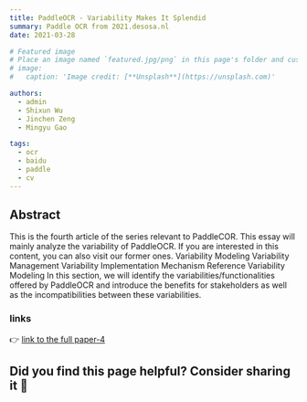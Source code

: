 ```yaml
---
title: PaddleOCR - Variability Makes It Splendid
summary: Paddle OCR from 2021.desosa.nl
date: 2021-03-28

# Featured image
# Place an image named `featured.jpg/png` in this page's folder and customize its options here.
# image:
#   caption: 'Image credit: [**Unsplash**](https://unsplash.com)'

authors:
  - admin
  - Shixun Wu
  - Jinchen Zeng
  - Mingyu Gao

tags:
  - ocr
  - baidu
  - paddle
  - cv
---
```


## Abstract

This is the fourth article of the series relevant to PaddleCOR. This essay will mainly analyze the variability of PaddleOCR. If you are interested in this content, you can also visit our former ones. Variability Modeling Variability Management Variability Implementation Mechanism Reference Variability Modeling In this section, we will identify the variabilities/functionalities offered by PaddleOCR and introduce the benefits for stakeholders as well as the incompatibilities between these variabilities.

### links

👉 [link to the full paper-4](https://2021.desosa.nl/projects/paddleocr/posts/paddleocr-e4)

## Did you find this page helpful? Consider sharing it 🙌
